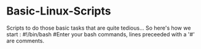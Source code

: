 # Basic-Linux-Scripts
Scripts to do those basic tasks that are quite tedious... 
So here's how we start :
#!/bin/bash
#Enter your bash commands, lines preceeded with a '#' are comments.
